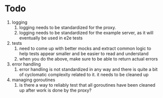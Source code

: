 # Todo

1. logging
   1. logging needs to be standardized for the proxy.
   2. logging needs to be standardized for the example server, as it will eventually be used in e2e tests
2. tests
   1. need to come up with better mocks and extract common logic to help tests appear smaller and be easier to read and understand
   2. when you do the above, make sure to be able to return actual errors
3. error handling
   1. error handling is not standardized in any way and there is quite a bit of cyclomatic complexity related to it. it needs to be cleaned up
4. managing goroutines
   1. is there a way to reliably test that all goroutines have been cleaned up after work is done by the proxy?
